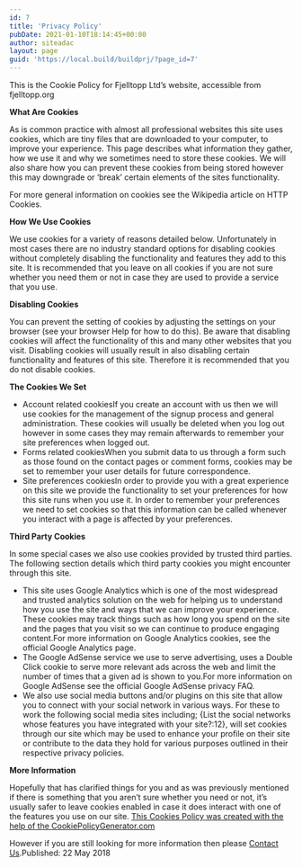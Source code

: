 ```yaml
---
id: 7
title: 'Privacy Policy'
pubDate: 2021-01-10T18:14:45+00:00
author: siteadac
layout: page
guid: 'https://local.build/buildprj/?page_id=7'
---
```


This is the Cookie Policy for Fjelltopp Ltd’s website, accessible from fjelltopp.org

**What Are Cookies**

As is common practice with almost all professional websites this site uses cookies, which are tiny files that are downloaded to your computer, to improve your experience. This page describes what information they gather, how we use it and why we sometimes need to store these cookies. We will also share how you can prevent these cookies from being stored however this may downgrade or ‘break’ certain elements of the sites functionality.

For more general information on cookies see the Wikipedia article on HTTP Cookies.

**How We Use Cookies**

We use cookies for a variety of reasons detailed below. Unfortunately in most cases there are no industry standard options for disabling cookies without completely disabling the functionality and features they add to this site. It is recommended that you leave on all cookies if you are not sure whether you need them or not in case they are used to provide a service that you use.

**Disabling Cookies**

You can prevent the setting of cookies by adjusting the settings on your browser (see your browser Help for how to do this). Be aware that disabling cookies will affect the functionality of this and many other websites that you visit. Disabling cookies will usually result in also disabling certain functionality and features of this site. Therefore it is recommended that you do not disable cookies.

**The Cookies We Set**

- Account related cookiesIf you create an account with us then we will use cookies for the management of the signup process and general administration. These cookies will usually be deleted when you log out however in some cases they may remain afterwards to remember your site preferences when logged out.
- Forms related cookiesWhen you submit data to us through a form such as those found on the contact pages or comment forms, cookies may be set to remember your user details for future correspondence.
- Site preferences cookiesIn order to provide you with a great experience on this site we provide the functionality to set your preferences for how this site runs when you use it. In order to remember your preferences we need to set cookies so that this information can be called whenever you interact with a page is affected by your preferences.

**Third Party Cookies**

In some special cases we also use cookies provided by trusted third parties. The following section details which third party cookies you might encounter through this site.

- This site uses Google Analytics which is one of the most widespread and trusted analytics solution on the web for helping us to understand how you use the site and ways that we can improve your experience. These cookies may track things such as how long you spend on the site and the pages that you visit so we can continue to produce engaging content.For more information on Google Analytics cookies, see the official Google Analytics page.
- The Google AdSense service we use to serve advertising, uses a Double Click cookie to serve more relevant ads across the web and limit the number of times that a given ad is shown to you.For more information on Google AdSense see the official Google AdSense privacy FAQ.
- We also use social media buttons and/or plugins on this site that allow you to connect with your social network in various ways. For these to work the following social media sites including; {List the social networks whose features you have integrated with your site?:12}, will set cookies through our site which may be used to enhance your profile on their site or contribute to the data they hold for various purposes outlined in their respective privacy policies.

**More Information**

Hopefully that has clarified things for you and as was previously mentioned if there is something that you aren’t sure whether you need or not, it’s usually safer to leave cookies enabled in case it does interact with one of the features you use on our site. [This Cookies Policy was created with the help of the CookiePolicyGenerator.com](https://cookiepolicygenerator.com/)

However if you are still looking for more information then please [Contact Us](https://www.fjelltopp.org/contact-us).Published: 22 May 2018
